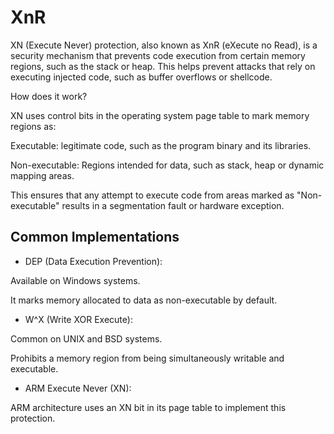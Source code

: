 # XnR

XN (Execute Never) protection, also known as XnR (eXecute no Read), is a security mechanism that prevents code execution from certain memory regions, such as the stack or heap. This helps prevent attacks that rely on executing injected code, such as buffer overflows or shellcode.

How does it work?

XN uses control bits in the operating system page table to mark memory regions as:

Executable: legitimate code, such as the program binary and its libraries.

Non-executable: Regions intended for data, such as stack, heap or dynamic mapping areas.

This ensures that any attempt to execute code from areas marked as "Non-executable" results in a segmentation fault or hardware exception.

## Common Implementations

* DEP (Data Execution Prevention):

Available on Windows systems.

It marks memory allocated to data as non-executable by default.

* W^X (Write XOR Execute):

Common on UNIX and BSD systems.

Prohibits a memory region from being simultaneously writable and executable.

* ARM Execute Never (XN):

ARM architecture uses an XN bit in its page table to implement this protection.
